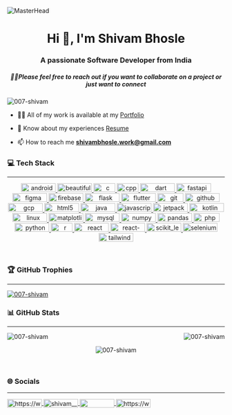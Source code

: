 ![MasterHead](https://1.bp.blogspot.com/-7A4WynwLsMw/XbBpCXG8fHI/AAAAAAAAMt4/uOa1bpLskYgrwGbllhSu2SDj_Mig8SXJQCLcBGAsYHQ/s1600/2000_600px.gif)
<h1 align="center">Hi 👋, I'm Shivam Bhosle</h1>
<h3 align="center">A passionate Software Developer from India</h3>
<h5 align="center">🤝🏻Please feel free to reach out if you want to collaborate on a project or just want to connect</h5>

<p align="left"> 
    <img src="https://komarev.com/ghpvc/?username=007-shivam&label=Profile%20views&color=0e75b6&style=flat" alt="007-shivam" /> 
</p>

- 👨‍💻 All of my work is available at my [Portfolio](https://shivambhosle.vercel.app/)

- 📄 Know about my experiences [Resume](https://www.dropbox.com/scl/fi/wabot0mj8m5uhrjc6r2k7/Shivam-Bhosle-Resume.pdf?rlkey=a9q2n89tcs5q8fv8k2sg4sljs&dl=0)

- 📫 How to reach me **shivambhosle.work@gmail.com**

<h3 align="left">💻 Tech Stack</h3><hr>
<p align="center"> 
    <a href="https://developer.android.com" target="_blank" rel="noreferrer"> 
        <img src="https://img.shields.io/badge/android-%3DDC84C.svg?style=plastic&logo=android&logoColor=white" alt="android" width="80" height="20"/> 
    </a>
   <a href="https://beautiful-soup-4.readthedocs.io/en/latest/" target="_blank" rel="noreferrer"> 
        <img src="https://img.shields.io/badge/beautiful%20soup-%23ffffff.svg?style=plastic&logo=beautifulsoup&logoColor=white" alt="beautifulsoup" width="80" height="20"/> 
    </a>
    <a href="https://www.cprogramming.com/" target="_blank" rel="noreferrer"> 
        <img src="https://img.shields.io/badge/c-%2300599C.svg?style=plastic&logo=c&logoColor=white" alt="c" width="50" height="20"/> 
    </a>
   <a href="https://cplusplus.com/" target="_blank" rel="noreferrer"> 
        <img src="https://img.shields.io/badge/c++-%2300599C.svg?style=plastic&logo=c%2B%2B&logoColor=white" alt="cpp" width="50" height="20"/> 
    </a>
    <a href="https://dart.dev" target="_blank" rel="noreferrer"> 
        <img src="https://img.shields.io/badge/dart-%230175C2.svg?style=plastic&logo=dart&logoColor=white" alt="dart" width="80" height="20"/> 
    </a>
   <a href="https://fastapi.tiangolo.com/" target="_blank" rel="noreferrer"> 
        <img src="https://img.shields.io/badge/FastAPI-005571?style=plastic&logo=fastapi" alt="fastapi" width="80" height="20"/> 
    </a>
    <a href="https://www.figma.com/" target="_blank" rel="noreferrer"> 
        <img src="https://img.shields.io/badge/figma-%23F24E1E.svg?style=plastic&logo=figma&logoColor=white" alt="figma" width="80" height="20"/> 
    </a>
    <a href="https://www.firebase.com/" target="_blank" rel="noreferrer"> 
        <img src="https://img.shields.io/badge/firebase-%23039BE5.svg?style=plastic&logo=firebase" alt="firebase" width="80" height="20"/> 
    </a> 
    <a href="https://flask.palletsprojects.com/" target="_blank" rel="noreferrer"> 
        <img src="https://img.shields.io/badge/flask-%23000.svg?style=plastic&logo=flask&logoColor=white" alt="flask" width="80" height="20"/> 
    </a> 
    <a href="https://flutter.dev" target="_blank" rel="noreferrer"> 
        <img src="https://img.shields.io/badge/Flutter-%2302569B.svg?style=plastic&logo=Flutter&logoColor=white" alt="flutter" width="80" height="20"/> 
    </a>
    <a href="https://git-scm.com/" target="_blank" rel="noreferrer"> 
        <img src="https://img.shields.io/badge/git-ff0000?style=plastic&logo=git&logoColor=white" alt="git" width="60" height="20"/> 
    </a>
    <a href="https://docs.github.com/" target="_blank" rel="noreferrer"> 
        <img src="https://img.shields.io/badge/github-121013?style=plastic&logo=github&logoColor=white" alt="github" width="80" height="20"/> 
    </a>
    <a href="https://www.cloudskillsboost.google/public_profiles/23454fc6-c786-4c24-bd69-24ffd7f1f623" target="_blank" rel="noreferrer"> 
        <img src="https://img.shields.io/badge/GoogleCloud-%234285F4.svg?style=plastic&logo=google-cloud&logoColor=white" alt="gcp" width="80" height="20"/> 
    </a> 
    <a href="https://www.w3.org/html/" target="_blank" rel="noreferrer"> 
        <img src="https://img.shields.io/badge/html5-%23E34F26.svg?style=plastic&logo=html5&logoColor=white" alt="html5" width="80" height="20"/> 
    </a> 
    <a href="https://www.java.com" target="_blank" rel="noreferrer"> 
        <img src="https://img.shields.io/badge/java-%23ED8B00.svg?style=plastic&logo=openjdk&logoColor=white" alt="java" width="80" height="20"/> 
    </a> 
    <a href="https://developer.mozilla.org/en-US/docs/Web/JavaScript" target="_blank" rel="noreferrer"> 
        <img src="https://img.shields.io/badge/javascript-%23323330.svg?style=plastic&logo=javascript&logoColor=%23F7DF1E" alt="javascript" width="80" height="20"/> 
    </a>
    <a href="https://developer.android.com/jetpack/compose" target="_blank" rel="noreferrer"> 
        <img src="https://img.shields.io/badge/jetpack%20compose-%3DDC84C.svg?style=plastic&logo=kotlin&logoColor=white" alt="jetpack compose" width="80" height="20"/> 
    </a> 
    <a href="https://kotlinlang.org" target="_blank" rel="noreferrer"> 
        <img src="https://img.shields.io/badge/kotlin-%237F52FF.svg?style=plastic&logo=kotlin&logoColor=white" alt="kotlin" width="80" height="20"/> 
    </a> 
    <a href="https://www.linux.org/" target="_blank" rel="noreferrer"> 
        <img src="https://img.shields.io/badge/linux-%23e24d0e.svg?style=plastic&logo=linux&logoColor=white" alt="linux" width="80" height="20"/> 
    </a>
    <a href="https://matplotlib.org/" target="_blank" rel="noreferrer"> 
        <img src="https://img.shields.io/badge/matplotlib-%23ffffff.svg?style=plastic&logo=Matplotlib&logoColor=black" alt="matplotlib" width="80" height="20"/> 
    </a> 
    <a href="https://www.mysql.com/" target="_blank" rel="noreferrer"> 
        <img src="https://img.shields.io/badge/mysql-%2300758f.svg?style=plastic&logo=mysql&logoColor=black" alt="mysql" width="80" height="20"/> 
    </a>
    <a href="https://numpy.org/" target="_blank" rel="noreferrer"> 
        <img src="https://img.shields.io/badge/numpy-%23013243.svg?style=plastic&logo=numpy&logoColor=white" alt="numpy" width="80" height="20"/> 
    </a> 
    <a href="https://pandas.pydata.org/" target="_blank" rel="noreferrer"> 
        <img src="https://img.shields.io/badge/pandas-%23150458.svg?style=plastic&logo=pandas&logoColor=white" alt="pandas" width="80" height="20"/> 
    </a> 
    <a href="https://www.php.net" target="_blank" rel="noreferrer"> 
        <img src="https://img.shields.io/badge/php-%23777BB4.svg?style=plastic&logo=php&logoColor=white" alt="php" width="60" height="20"/> 
    </a> 
    <a href="https://www.python.org" target="_blank" rel="noreferrer"> 
        <img src="https://img.shields.io/badge/python-3670A0?style=plastic&logo=python&logoColor=ffdd54" alt="python" width="80" height="20"/> 
    </a>
    <a href="https://www.r-project.org/about.html" target="_blank" rel="noreferrer"> 
        <img src="https://img.shields.io/badge/r-%23276DC3.svg?style=plastic&logo=r&logoColor=white" alt="r" width="50" height="20"/> 
    </a> 
    <a href="https://reactjs.org/" target="_blank" rel="noreferrer"> 
        <img src="https://img.shields.io/badge/react-%2320232a.svg?style=plastic&logo=react&logoColor=%2361DAFB" alt="react" width="80" height="20"/> 
    </a>
    <a href="https://reactnative.dev/" target="_blank" rel="noreferrer"> 
        <img src="https://img.shields.io/badge/react_native-%2320232a.svg?style=plastic&logo=react&logoColor=%2361DAFB" alt="react-native" width="80" height="20"/> 
    </a> 
    <a href="https://scikit-learn.org/" target="_blank" rel="noreferrer"> 
        <img src="https://img.shields.io/badge/scikit--learn-%23F7931E.svg?style=plastic&logo=scikit-learn&logoColor=white" alt="scikit_learn" width="80" height="20"/> 
    </a> 
    <a href="https://www.selenium.dev/" target="_blank" rel="noreferrer"> 
        <img src="https://img.shields.io/badge/selenium-%2300b400.svg?style=plastic&logo=selenium&logoColor=white" alt="selenium" width="80" height="20"/> 
    </a> 
    <a href="https://tailwindcss.com/" target="_blank" rel="noreferrer"> 
        <img src="https://img.shields.io/badge/tailwindcss-%2338B2AC.svg?style=plastic&logo=tailwind-css&logoColor=white" alt="tailwind" width="80" height="20"/> 
    </a>
</p><br>


<p align="left">
  <h3>🏆 GitHub Trophies</h3><hr>
	<a href="https://github.com/ryo-ma/github-profile-trophy">
		<img src="https://github-profile-trophy.vercel.app/?username=007-Shivam&theme=radical&no-frame=false&no-bg=false&margin-w=4" alt="007-shivam" />
	</a> 
</p>

<p>
    <h3>📊 GitHub Stats</h3><hr>
    <p>
        <img align="left" src="https://github-readme-stats.vercel.app/api/top-langs/?username=007-Shivam&theme=dark&hide_border=false&include_all_commits=false&count_private=true&layout=compact" alt="007-shivam" />
    </p>
    <p align="right">&nbsp;
        <img  src="https://github-readme-stats.vercel.app/api?username=007-Shivam&theme=dark&hide_border=false&include_all_commits=false&count_private=true" alt="007-shivam" />
    </p>
    <p align="center">
        <img align="center" src="https://github-readme-streak-stats.herokuapp.com/?user=007-Shivam&theme=dark&hide_border=false" alt="007-shivam" />
    </p>
</p><br>


<h3 align="left">🌐 Socials</h3><hr>
<p align="left">
	<a href="https://linkedin.com/in/https://www.linkedin.com/in/shivam-b-703863229" target="_blank">
        <img align="center" src="https://img.shields.io/badge/LinkedIn-%230077B5.svg?logo=linkedin&logoColor=white" alt="https://www.linkedin.com/in/shivam-b-703863229" height="20" width="80" />
    </a>
    <a href="https://instagram.com/shivam__2709" target="_blank">
        <img align="center" src="https://img.shields.io/badge/Instagram-%23E4405F.svg?logo=Instagram&logoColor=white" alt="shivam__2709" height="20" width="80" />
    </a>
    <a href="https://www.leetcode.com/https://leetcode.com/shivam__007/" target="_blank">
        <img align="center" src="https://img.shields.io/badge/Leetcode-%23f09a1a.svg?logo=Leetcode&logoColor=white" alt="" height="20" width="80" />
    </a>
    <a href="https://www.codechef.com/users/https://www.codechef.com/users/shivamb007" target="_blank">
        <img align="center" src="https://img.shields.io/badge/Codechef-%23785242.svg?logo=Codechef&logoColor=white"
        alt="https://www.codechef.com/users/shivamb007" height="20" width="80" />
    </a>
</p><br>
